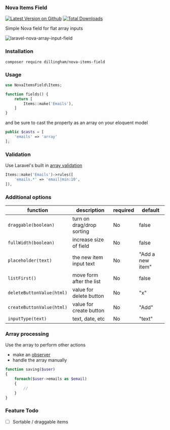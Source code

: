 ### Nova Items Field

[![Latest Version on Github](https://img.shields.io/github/release/dillingham/nova-items-field.svg?style=flat-square)](https://packagist.org/packages/dillingham/nova-items-field)
[![Total Downloads](https://img.shields.io/packagist/dt/dillingham/nova-items-field.svg?style=flat-square)](https://packagist.org/packages/dillingham/nova-items-field)

Simple Nova field for flat array inputs

![laravel-nova-array-input-field](https://user-images.githubusercontent.com/29180903/51056356-99300800-15b0-11e9-8084-3c2df5655dc2.png)

### Installation
```
composer require dillingham/nova-items-field
```

### Usage

```php
use NovaItemsField\Items;
```
```php
function fields() {
    return [
        Items::make('Emails'),
    ]
}
```
and be sure to cast the property as an array on your eloquent model
```php
public $casts = [
    'emails' => 'array'
];
```
### Validation
Use Laravel's built in [array validation](https://laravel.com/docs/5.7/validation#validating-arrays)
```php
Items::make('Emails')->rules([
    'emails.*' => 'email|min:10',
]),
```

### Additional options 

| function | description | required | default |
| - | - | - | - |
| `draggable(boolean)` | turn on drag/drop sorting | No | false |
| `fullWidth(boolean)` | increase size of field | No | false |
| `placeholder(text)` | the new item input text | No | "Add a new item" |
| `listFirst()`| move form after the list  | No | false |
| `deleteButtonValue(html)` | value for delete button | No | "x" |
| `createButtonValue(html)` | value for create button | No | "Add" |
| `inputType(text)` | text, date, etc | No | "text" |

### Array processing

Use the array to perform other actions

- make an [observer](https://nova.laravel.com/docs/1.0/resources/#resource-events)
- handle the array manually

```php
function saving($user)
{
    foreach($user->emails as $email)
    {
        //
    }
}
```

### Feature Todo

- [ ] Sortable / draggable items
